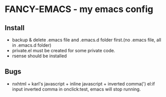 FANCY-EMACS - my emacs config
=============================

Install
------
 - backup & delete .emacs file and .emacs.d folder first.(no .emacs file, all in .emacs.d folder)
 - private.el must be created for some private code.
 - rsense should be installed


Bugs
------
- nxhtml + karl's javascript + inline javascript + inverted comma(')
el:if input inverted comma in onclick:<a html="#" onclick="">test</a>, emacs will stop running.
